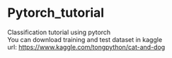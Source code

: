 # Pytorch_tutorial
Classification tutorial using pytorch</br>
You can download training and test dataset in kaggle</br>
url: https://www.kaggle.com/tongpython/cat-and-dog

